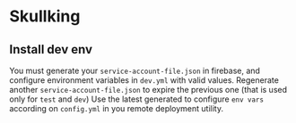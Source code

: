 # Skullking

## Install dev env
You must generate your `service-account-file.json` in firebase, and configure environment variables in `dev.yml` with valid values.
Regenerate another `service-account-file.json` to expire the previous one (that is used only for `test` and `dev`)
Use the latest generated to configure `env vars` according on `config.yml` in you remote deployment utility.
